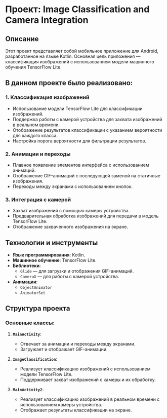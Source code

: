 # Проект: Image Classification and Camera Integration

## Описание
Этот проект представляет собой мобильное приложение для Android, разработанное на языке Kotlin. Основная цель приложения — классификация изображений с использованием модели машинного обучения TensorFlow Lite.

## В данном проекте было реализовано:

### 1. **Классификация изображений**
- Использование модели TensorFlow Lite для классификации изображений.
- Поддержка работы с камерой устройства для захвата изображений в реальном времени.
- Отображение результатов классификации с указанием вероятности для каждого класса.
- Настройка порога вероятности для фильтрации результатов.

### 2. **Анимации и переходы**
- Плавное появление элементов интерфейса с использованием анимаций.
- Отображение GIF-анимаций с последующей заменой на статичные изображения.
- Переходы между экранами с использованием кнопок.

### 3. **Интеграция с камерой**
- Захват изображений с помощью камеры устройства.
- Предварительная обработка изображений для передачи в модель TensorFlow Lite.
- Отображение захваченного изображения на экране.

## Технологии и инструменты
- **Язык программирования**: Kotlin.
- **Машинное обучение**: TensorFlow Lite.
- **Библиотеки**:
  - `Glide` — для загрузки и отображения GIF-анимаций.
  - `CameraX` — для работы с камерой устройства.
- **Анимации**:
  - `ObjectAnimator`
  - `AnimatorSet`

## Структура проекта

### Основные классы:
1. **`MainActivity`**:
   - Отвечает за анимации и переходы между экранами.
   - Загружает и отображает GIF-анимации.

2. **`ImageClassification`**:
   - Реализует классификацию изображений с использованием модели TensorFlow Lite.
   - Поддерживает захват изображений с камеры и их обработку.

3. **`MainActivity2`**:
   - Реализует классификацию изображений в реальном времени с использованием камеры устройства.
   - Отображает результаты классификации на экране.
